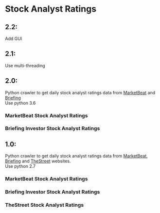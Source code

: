 # Stock Analyst Ratings
## 2.2:
Add GUI
## 2.1:
Use multi-threading
## 2.0:
Python crawler to get daily stock analyst ratings data from [MarketBeat](https://www.marketbeat.com/ratings/USA/latest/) and [Briefing](https://www.briefing.com/investor/calendars/upgrades-downgrades/)<br>
Use python 3.6
### MarketBeat Stock Analyst Ratings

### Briefing Investor Stock Analyst Ratings

## 1.0:
Python crawler to get daily stock analyst ratings data from [MarketBeat](https://www.marketbeat.com/ratings/USA/latest/), [Briefing](https://www.briefing.com/investor/calendars/upgrades-downgrades/) and [TheStreet](https://www.thestreet.com/r/ratings/view.html?page=2&cp=TheStreetRatingsUpgradesDowngrades) websites.<br>
Use python 2.7

### MarketBeat Stock Analyst Ratings

### Briefing Investor Stock Analyst Ratings

### TheStreet Stock Analyst Ratings